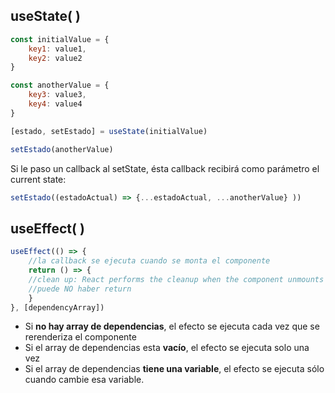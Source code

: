 ## useState( )

```js
const initialValue = {
	key1: value1,
	key2: value2
}

const anotherValue = {
	key3: value3,
	key4: value4
}

[estado, setEstado] = useState(initialValue)

setEstado(anotherValue)
```
Si le paso un callback al setState, ésta callback recibirá como parámetro el current state:
```js
setEstado((estadoActual) => {...estadoActual, ...anotherValue} ))
```
## useEffect( )

```js
useEffect(() => {
    //la callback se ejecuta cuando se monta el componente
	return () => {
	//clean up: React performs the cleanup when the component unmounts
	//puede NO haber return
	}
}, [dependencyArray])
```
- Si **no hay array de dependencias**, el efecto se ejecuta cada vez que se rerenderiza el componente
- Si el array de dependencias esta **vacío**, el efecto se ejecuta solo una vez
- Si el array de dependencias **tiene una variable**, el efecto se ejecuta sólo cuando cambie esa variable.